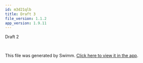 ```yaml
---
id: m3d21qlb
title: Draft 3
file_version: 1.1.2
app_version: 1.9.11
---
```


Draft 2

<br/>

This file was generated by Swimm. [Click here to view it in the app](https://swimm-web-app.web.app/repos/Z2l0aHViJTNBJTNBTm9hUmVwbyUzQSUzQU5vYW96ZXI=/docs/m3d21qlb).
